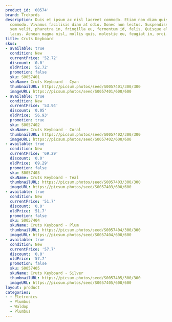 ```yaml
---
product_id: '00574'
brand: Trekords
description: Duis et ipsum ac nisl laoreet commodo. Etiam non diam quis arcu egestas
  commodo. Vivamus facilisis diam at odio. Donec non lectus. Suspendisse odio. Integer
  sem velit, pharetra in, fringilla eu, fermentum id, felis. Quisque elementum pharetra
  lacus. Aenean magna nisl, mollis quis, molestie eu, feugiat in, orci.
title: Cruts Keyboard
skus:
- available: true
  condition: New
  currentPrice: '52.72'
  discount: '0.0'
  oldPrice: '52.72'
  promotion: false
  sku: S0057401
  skuName: Cruts Keyboard - Cyan
  thumbnailURL: https://picsum.photos/seed/S0057401/300/300
  imageURL: https://picsum.photos/seed/S0057401/600/600
- available: true
  condition: New
  currentPrice: '53.94'
  discount: '0.05'
  oldPrice: '56.93'
  promotion: true
  sku: S0057402
  skuName: Cruts Keyboard - Coral
  thumbnailURL: https://picsum.photos/seed/S0057402/300/300
  imageURL: https://picsum.photos/seed/S0057402/600/600
- available: true
  condition: New
  currentPrice: '69.29'
  discount: '0.0'
  oldPrice: '69.29'
  promotion: false
  sku: S0057403
  skuName: Cruts Keyboard - Teal
  thumbnailURL: https://picsum.photos/seed/S0057403/300/300
  imageURL: https://picsum.photos/seed/S0057403/600/600
- available: true
  condition: New
  currentPrice: '51.7'
  discount: '0.0'
  oldPrice: '51.7'
  promotion: false
  sku: S0057404
  skuName: Cruts Keyboard - Plum
  thumbnailURL: https://picsum.photos/seed/S0057404/300/300
  imageURL: https://picsum.photos/seed/S0057404/600/600
- available: true
  condition: New
  currentPrice: '57.7'
  discount: '0.0'
  oldPrice: '57.7'
  promotion: false
  sku: S0057405
  skuName: Cruts Keyboard - Silver
  thumbnailURL: https://picsum.photos/seed/S0057405/300/300
  imageURL: https://picsum.photos/seed/S0057405/600/600
layout: product
categories:
- - Eletronics
  - Plumbus
  - Waldop
  - Plumbus
---
```

